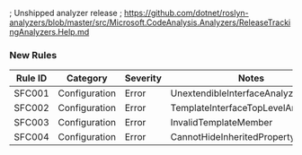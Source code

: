﻿; Unshipped analyzer release
; https://github.com/dotnet/roslyn-analyzers/blob/master/src/Microsoft.CodeAnalysis.Analyzers/ReleaseTrackingAnalyzers.Help.md

### New Rules
Rule ID | Category | Severity | Notes
--------|----------|----------|-------
SFC001	| Configuration | Error | UnextendibleInterfaceAnalyzer
SFC002 | Configuration | Error | TemplateInterfaceTopLevelAnalyzer
SFC003 | Configuration | Error | InvalidTemplateMember
SFC004 | Configuration | Error | CannotHideInheritedPropertyAnalyzer